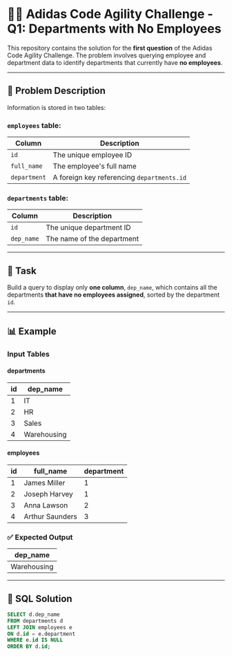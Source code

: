 # 👨‍💻 Adidas Code Agility Challenge - Q1: Departments with No Employees

This repository contains the solution for the **first question** of the Adidas Code Agility Challenge. The problem involves querying employee and department data to identify departments that currently have **no employees**.

---

## 📝 Problem Description

Information is stored in two tables:

### `employees` table:
| Column      | Description                        |
|-------------|------------------------------------|
| `id`        | The unique employee ID             |
| `full_name` | The employee's full name           |
| `department`| A foreign key referencing `departments.id` |

### `departments` table:
| Column    | Description                |
|-----------|----------------------------|
| `id`      | The unique department ID   |
| `dep_name`| The name of the department |

---

## 🎯 Task

Build a query to display only **one column**, `dep_name`, which contains all the departments **that have no employees assigned**, sorted by the department `id`.

---

## 📊 Example

### Input Tables

#### departments

| id | dep_name     |
|----|--------------|
| 1  | IT           |
| 2  | HR           |
| 3  | Sales        |
| 4  | Warehousing  |

#### employees

| id | full_name       | department |
|----|------------------|------------|
| 1  | James Miller     | 1          |
| 2  | Joseph Harvey    | 1          |
| 3  | Anna Lawson      | 2          |
| 4  | Arthur Saunders  | 3          |

### ✅ Expected Output

| dep_name    |
|-------------|
| Warehousing |

---

## 🧠 SQL Solution

```sql
SELECT d.dep_name
FROM departments d
LEFT JOIN employees e
ON d.id = e.department
WHERE e.id IS NULL
ORDER BY d.id;
